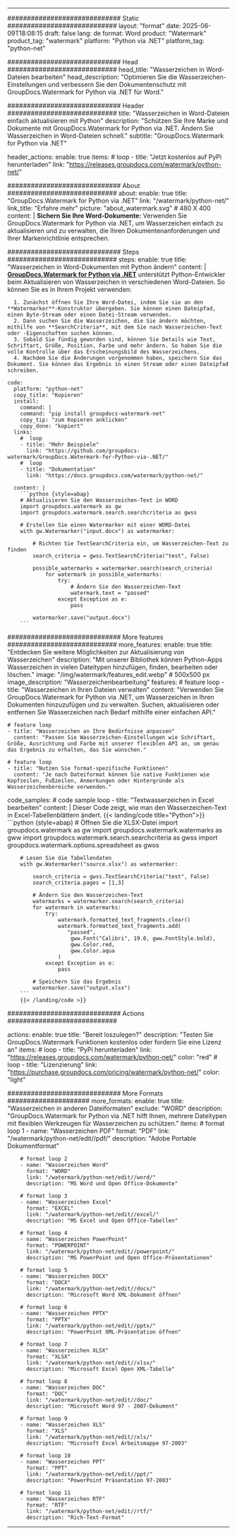 
---
############################# Static ############################
layout: "format"
date:  2025-06-09T18:08:15
draft: false
lang: de
format: Word
product: "Watermark"
product_tag: "watermark"
platform: "Python via .NET"
platform_tag: "python-net"

############################# Head ############################
head_title: "Wasserzeichen in Word-Dateien bearbeiten"
head_description: "Optimieren Sie die Wasserzeichen-Einstellungen und verbessern Sie den Dokumentenschutz mit GroupDocs.Watermark for Python via .NET für Word."

############################# Header ############################
title: "Wasserzeichen in Word-Dateien einfach aktualisieren mit Python" 
description: "Schützen Sie Ihre Marke und Dokumente mit GroupDocs.Watermark for Python via .NET. Ändern Sie Wasserzeichen in Word-Dateien schnell."
subtitle: "GroupDocs.Watermark for Python via .NET" 

header_actions:
  enable: true
  items:
    #  loop
    - title: "Jetzt kostenlos auf PyPi herunterladen"
      link: "https://releases.groupdocs.com/watermark/python-net/"
      
############################# About ############################
about:
    enable: true
    title: "GroupDocs.Watermark for Python via .NET"
    link: "/watermark/python-net/"
    link_title: "Erfahre mehr"
    picture: "about_watermark.svg" # 480 X 400
    content: |
       **Sichern Sie Ihre Word-Dokumente:** Verwenden Sie GroupDocs.Watermark for Python via .NET, um Wasserzeichen einfach zu aktualisieren und zu verwalten, die Ihren Dokumentenanforderungen und Ihrer Markenrichtlinie entsprechen.

############################# Steps ############################
steps:
    enable: true
    title: "Wasserzeichen in Word-Dokumenten mit Python ändern"
    content: |
      **[GroupDocs.Watermark for Python via .NET](https://products.groupdocs.com/watermark/python-net/)** unterstützt Python-Entwickler beim Aktualisieren von Wasserzeichen in verschiedenen Word-Dateien. So können Sie es in Ihrem Projekt verwenden:
      
      1. Zunächst öffnen Sie Ihre Word-Datei, indem Sie sie an den **Watermarker**-Konstruktor übergeben. Sie können einen Dateipfad, einen Byte-Stream oder einen Datei-Stream verwenden.
      2. Dann suchen Sie die Wasserzeichen, die Sie ändern möchten, mithilfe von **SearchCriteria**, mit dem Sie nach Wasserzeichen-Text oder -Eigenschaften suchen können.
      3. Sobald Sie fündig geworden sind, können Sie Details wie Text, Schriftart, Größe, Position, Farbe und mehr ändern. So haben Sie die volle Kontrolle über das Erscheinungsbild des Wasserzeichens.
      4. Nachdem Sie die Änderungen vorgenommen haben, speichern Sie das Dokument. Sie können das Ergebnis in einen Stream oder einen Dateipfad schreiben.
   
    code:
      platform: "python-net"
      copy_title: "Kopieren"
      install:
        command: |
        command: "pip install groupdocs-watermark-net"
        copy_tip: "zum Kopieren anklicken"
        copy_done: "kopiert"
      links:
        #  loop
        - title: "Mehr Beispiele"
          link: "https://github.com/groupdocs-watermark/GroupDocs.Watermark-for-Python-via-.NET/"
        #  loop
        - title: "Dokumentation"
          link: "https://docs.groupdocs.com/watermark/python-net/"
          
      content: |
        ```python {style=abap}
        # Aktualisieren Sie den Wasserzeichen-Text in WORD
        import groupdocs.watermark as gw
        import groupdocs.watermark.search.searchcriteria as gwss

        # Erstellen Sie einen Watermarker mit einer WORD-Datei
        with gw.Watermarker("input.docx") as watermarker:

            # Richten Sie TextSearchCriteria ein, um Wasserzeichen-Text zu finden
            search_criteria = gwss.TextSearchCriteria("test", False)

            possible_watermarks = watermarker.search(search_criteria)
                for watermark in possible_watermarks:
                    try:
                        # Ändern Sie den Wasserzeichen-Text
                        watermark.text = "passed"
                    except Exception as e:
                        pass
            
            watermarker.save("output.docx")
        ```            

############################# More features ############################
more_features:
  enable: true
  title: "Entdecken Sie weitere Möglichkeiten zur Aktualisierung von Wasserzeichen"
  description: "Mit unserer Bibliothek können Python-Apps Wasserzeichen in vielen Dateitypen hinzufügen, finden, bearbeiten oder löschen."
  image: "/img/watermark/features_edit.webp" # 500x500 px
  image_description: "Wasserzeichenbearbeitung"
  features:
    # feature loop
    - title: "Wasserzeichen in Ihren Dateien verwalten"
      content: "Verwenden Sie GroupDocs.Watermark for Python via .NET, um Wasserzeichen in Ihren Dokumenten hinzuzufügen und zu verwalten. Suchen, aktualisieren oder entfernen Sie Wasserzeichen nach Bedarf mithilfe einer einfachen API."

    # feature loop
    - title: "Wasserzeichen an Ihre Bedürfnisse anpassen"
      content: "Passen Sie Wasserzeichen-Einstellungen wie Schriftart, Größe, Ausrichtung und Farbe mit unserer flexiblen API an, um genau das Ergebnis zu erhalten, das Sie wünschen."

    # feature loop
    - title: "Nutzen Sie format-spezifische Funktionen"
      content: "Je nach Dateiformat können Sie native Funktionen wie Kopfzeilen, Fußzeilen, Anmerkungen oder Hintergründe als Wasserzeichenbereiche verwenden."
      
  code_samples:
    # code sample loop
    - title: "Textwasserzeichen in Excel bearbeiten"
      content: |
        Dieser Code zeigt, wie man den Wasserzeichen-Text in Excel-Tabellenblättern ändert.
        {{< landing/code title="Python">}}
        ```python {style=abap}
        # Öffnen Sie die XLSX-Datei
        import groupdocs.watermark as gw
        import groupdocs.watermark.watermarks as gww
        import groupdocs.watermark.search.searchcriteria as gwss
        import groupdocs.watermark.options.spreadsheet as gwos

        # Lesen Sie die Tabellendaten
        with gw.Watermarker("source.xlsx") as watermarker:

            search_criteria = gwss.TextSearchCriteria("test", False)
            search_criteria.pages = [1,3]

            # Ändern Sie den Wasserzeichen-Text
            watermarks = watermarker.search(search_criteria)
            for watermark in watermarks:
                try:
                    watermark.formatted_text_fragments.clear()
                    watermark.formatted_text_fragments.add(
                       "passed", 
                        gww.Font("Calibri", 19.0, gww.FontStyle.bold), 
                        gww.Color.red, 
                        gww.Color.aqua
                    )
                except Exception as e:
                    pass
        
            # Speichern Sie das Ergebnis
            watermarker.save("output.xlsx")
        ```
        {{< /landing/code >}}


############################# Actions ############################

actions:
  enable: true
  title: "Bereit loszulegen?"
  description: "Testen Sie GroupDocs.Watermark Funktionen kostenlos oder fordern Sie eine Lizenz an"
  items:
    #  loop
    - title: "PyPi herunterladen"
      link: "https://releases.groupdocs.com/watermark/python-net/"
      color: "red"
        #  loop
    - title: "Lizenzierung"
      link: "https://purchase.groupdocs.com/pricing/watermark/python-net/"
      color: "light"


############################# More Formats #####################
more_formats:
    enable: true
    title: "Wasserzeichen in anderen Dateiformaten"
    exclude: "WORD"
    description: "GroupDocs.Watermark for Python via .NET hilft Ihnen, mehrere Dateitypen mit flexiblen Werkzeugen für Wasserzeichen zu schützen."
    items: 
        # format loop 1
        - name: "Wasserzeichen PDF"
          format: "PDF"
          link: "/watermark/python-net/edit//pdf/"
          description: "Adobe Portable Dokumentformat"

        # format loop 2
        - name: "Wasserzeichen Word"
          format: "WORD"
          link: "/watermark/python-net/edit//word/"
          description: "MS Word und Open Office-Dokumente"
          
        # format loop 3
        - name: "Wasserzeichen Excel"
          format: "EXCEL"
          link: "/watermark/python-net/edit//excel/"
          description: "MS Excel und Open Office-Tabellen"

        # format loop 4
        - name: "Wasserzeichen PowerPoint"
          format: "POWERPOINT"
          link: "/watermark/python-net/edit//powerpoint/"
          description: "MS PowerPoint und Open Office-Präsentationen"

        # format loop 5
        - name: "Wasserzeichen DOCX"
          format: "DOCX"
          link: "/watermark/python-net/edit//docx/"
          description: "Microsoft Word XML-Dokument öffnen"
          
        # format loop 6
        - name: "Wasserzeichen PPTX"
          format: "PPTX"
          link: "/watermark/python-net/edit//pptx/"
          description: "PowerPoint XML-Präsentation öffnen"
          
        # format loop 7
        - name: "Wasserzeichen XLSX"
          format: "XLSX"
          link: "/watermark/python-net/edit//xlsx/"
          description: "Microsoft Excel Open XML-Tabelle"

        # format loop 8
        - name: "Wasserzeichen DOC"
          format: "DOC"
          link: "/watermark/python-net/edit//doc/"
          description: "Microsoft Word 97 - 2007-Dokument"

        # format loop 9
        - name: "Wasserzeichen XLS"
          format: "XLS"
          link: "/watermark/python-net/edit//xls/"
          description: "Microsoft Excel Arbeitsmappe 97-2003"

        # format loop 10
        - name: "Wasserzeichen PPT"
          format: "PPT"
          link: "/watermark/python-net/edit//ppt/"
          description: "PowerPoint Präsentation 97-2003"

        # format loop 11
        - name: "Wasserzeichen RTF"
          format: "RTF"
          link: "/watermark/python-net/edit//rtf/"
          description: "Rich-Text-Format"

---